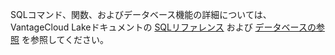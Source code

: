 SQLコマンド、関数、およびデータベース機能の詳細については、VantageCloud Lakeドキュメントの [SQLリファレンス](https://docs.teradata.com/access/sources/dita/topic?dita:topicPath=pea1690328177947.dita) および [データベースの参照](https://docs.teradata.com/access/sources/dita/topic?dita:mapPath=phg1621910019905.ditamap&dita:ditavalPath=pny1626732985837.ditaval&dita:topicPath=iuu1631208554799.dita) を参照してください。
